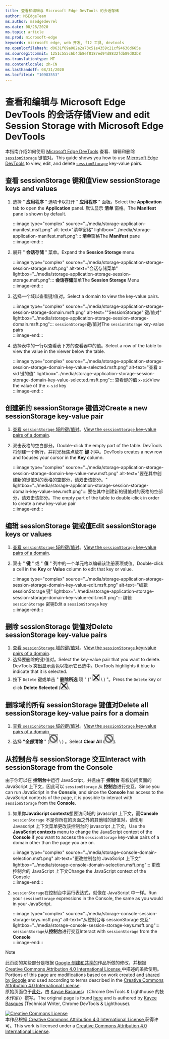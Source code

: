 ```yaml
---
title: 查看和编辑与 Microsoft Edge DevTools 的会话存储
author: MSEdgeTeam
ms.author: msedgedevrel
ms.date: 08/28/2020
ms.topic: article
ms.prod: microsoft-edge
keywords: microsoft edge, web 开发, f12 工具, devtools
ms.openlocfilehash: d0631f69a082a2a73c51e4359c21cf94636d665e
ms.sourcegitcommit: 1251c555c6b4db8ef8187ed94d8832fdb89d03b8
ms.translationtype: MT
ms.contentlocale: zh-CN
ms.lasthandoff: 08/31/2020
ms.locfileid: "10983553"
---
```

<!-- Copyright Kayce Basques 

   Licensed under the Apache License, Version 2.0 (the "License");
   you may not use this file except in compliance with the License.
   You may obtain a copy of the License at

       https://www.apache.org/licenses/LICENSE-2.0

   Unless required by applicable law or agreed to in writing, software
   distributed under the License is distributed on an "AS IS" BASIS,
   WITHOUT WARRANTIES OR CONDITIONS OF ANY KIND, either express or implied.
   See the License for the specific language governing permissions and
   limitations under the License.  -->





# <span data-ttu-id="5d364-103">查看和编辑与 Microsoft Edge DevTools 的会话存储</span><span class="sxs-lookup"><span data-stu-id="5d364-103">View and edit Session Storage with Microsoft Edge DevTools</span></span>   

  

<span data-ttu-id="5d364-104">本指南介绍如何使用 [Microsoft Edge DevTools][MicrosoftEdgeDevTools] 查看、编辑和删除 [`sessionStorage`][MDNSessionStorage] 键值对。</span><span class="sxs-lookup"><span data-stu-id="5d364-104">This guide shows you how to use [Microsoft Edge DevTools][MicrosoftEdgeDevTools] to view, edit, and delete [`sessionStorage`][MDNSessionStorage] key-value pairs.</span></span>  

## <span data-ttu-id="5d364-105">查看 sessionStorage 键和值</span><span class="sxs-lookup"><span data-stu-id="5d364-105">View sessionStorage keys and values</span></span>   

1.  <span data-ttu-id="5d364-106">选择 " **应用程序** " 选项卡以打开 " **应用程序** " 面板。</span><span class="sxs-lookup"><span data-stu-id="5d364-106">Select the **Application** tab to open the **Application** panel.</span></span>  <span data-ttu-id="5d364-107">默认显示 **清单** 窗格。</span><span class="sxs-lookup"><span data-stu-id="5d364-107">The **Manifest** pane is shown by default.</span></span>  
    
    :::image type="complex" source="../media/storage-application-manifest.msft.png" alt-text="清单窗格" lightbox="../media/storage-application-manifest.msft.png":::
       <span data-ttu-id="5d364-109">**清单**窗格</span><span class="sxs-lookup"><span data-stu-id="5d364-109">The **Manifest** pane</span></span>  
    :::image-end:::  
    
1.  <span data-ttu-id="5d364-110">展开 " **会话存储** " 菜单。</span><span class="sxs-lookup"><span data-stu-id="5d364-110">Expand the **Session Storage** menu.</span></span>  
    
    :::image type="complex" source="../media/storage-application-storage-session-storage.msft.png" alt-text="会话存储菜单" lightbox="../media/storage-application-storage-session-storage.msft.png":::
       <span data-ttu-id="5d364-112">**会话存储**菜单</span><span class="sxs-lookup"><span data-stu-id="5d364-112">The **Session Storage** Menu</span></span>  
    :::image-end:::  
    
1.  <span data-ttu-id="5d364-113">选择一个域以查看键/值对。</span><span class="sxs-lookup"><span data-stu-id="5d364-113">Select a domain to view the key-value pairs.</span></span>  
    
    :::image type="complex" source="../media/storage-application-storage-session-storage-domain.msft.png" alt-text=""SessionStorage" 键/值对" lightbox="../media/storage-application-storage-session-storage-domain.msft.png":::
       <span data-ttu-id="5d364-115">`sessionStorage`键/值对</span><span class="sxs-lookup"><span data-stu-id="5d364-115">The `sessionStorage` key-value pairs</span></span>  
    :::image-end:::  
    
1.  <span data-ttu-id="5d364-116">选择表中的一行以查看表下方的查看器中的值。</span><span class="sxs-lookup"><span data-stu-id="5d364-116">Select a row of the table to view the value in the viewer below the table.</span></span>  
    
    :::image type="complex" source="../media/storage-application-storage-session-storage-domain-key-value-selected.msft.png" alt-text="查看 x sid 键的值" lightbox="../media/storage-application-storage-session-storage-domain-key-value-selected.msft.png":::
       <span data-ttu-id="5d364-118">查看键的值 `x-sid`</span><span class="sxs-lookup"><span data-stu-id="5d364-118">View the value of the `x-sid` key</span></span>  
    :::image-end:::  
    
## <span data-ttu-id="5d364-119">创建新的 sessionStorage 键值对</span><span class="sxs-lookup"><span data-stu-id="5d364-119">Create a new sessionStorage key-value pair</span></span>   

1.  <span data-ttu-id="5d364-120">[查看 `sessionStorage` 域的键/值对](#view-sessionstorage-keys-and-values)。</span><span class="sxs-lookup"><span data-stu-id="5d364-120">[View the `sessionStorage` key-value pairs of a domain](#view-sessionstorage-keys-and-values).</span></span>  
1.  <span data-ttu-id="5d364-121">双击表格的空白部分。</span><span class="sxs-lookup"><span data-stu-id="5d364-121">Double-click the empty part of the table.</span></span>  <span data-ttu-id="5d364-122">DevTools 将创建一个新行，并将光标焦点放在 **键** 列中。</span><span class="sxs-lookup"><span data-stu-id="5d364-122">DevTools creates a new row and focuses your cursor in the **Key** column.</span></span>  
    
    :::image type="complex" source="../media/storage-application-storage-session-storage-domain-key-value-new.msft.png" alt-text="要在其中创建新的键值对的表格的空部分，请双击该部分。" lightbox="../media/storage-application-storage-session-storage-domain-key-value-new.msft.png":::
       <span data-ttu-id="5d364-124">要在其中创建新的键值对的表格的空部分，请双击该部分。</span><span class="sxs-lookup"><span data-stu-id="5d364-124">The empty part of the table to double-click in order to create a new key-value pair</span></span>  
    :::image-end:::  
    
## <span data-ttu-id="5d364-125">编辑 sessionStorage 键或值</span><span class="sxs-lookup"><span data-stu-id="5d364-125">Edit sessionStorage keys or values</span></span>   

1.  <span data-ttu-id="5d364-126">[查看 `sessionStorage` 域的键/值对](#view-sessionstorage-keys-and-values)。</span><span class="sxs-lookup"><span data-stu-id="5d364-126">[View the `sessionStorage` key-value pairs of a domain](#view-sessionstorage-keys-and-values).</span></span>  
1.  <span data-ttu-id="5d364-127">双击 " **键** " 或 " **值** " 列中的一个单元格以编辑该注册表项或值。</span><span class="sxs-lookup"><span data-stu-id="5d364-127">Double-click a cell in the **Key** or **Value** column to edit that key or value.</span></span>  
    
    :::image type="complex" source="../media/storage-application-storage-session-storage-domain-key-value-edit.msft.png" alt-text="编辑 sessionStorage 键" lightbox="../media/storage-application-storage-session-storage-domain-key-value-edit.msft.png":::
       <span data-ttu-id="5d364-129">编辑 `sessionStorage` 密钥</span><span class="sxs-lookup"><span data-stu-id="5d364-129">Edit a `sessionStorage` key</span></span>  
    :::image-end:::  
    
## <span data-ttu-id="5d364-130">删除 sessionStorage 键值对</span><span class="sxs-lookup"><span data-stu-id="5d364-130">Delete sessionStorage key-value pairs</span></span>   

1.  <span data-ttu-id="5d364-131">[查看 `sessionStorage` 域的键/值对](#view-sessionstorage-keys-and-values)。</span><span class="sxs-lookup"><span data-stu-id="5d364-131">[View the `sessionStorage` key-value pairs of a domain](#view-sessionstorage-keys-and-values).</span></span>  
1.  <span data-ttu-id="5d364-132">选择要删除的键/值对。</span><span class="sxs-lookup"><span data-stu-id="5d364-132">Select the key-value pair that you want to delete.</span></span>  <span data-ttu-id="5d364-133">DevTools 突出显示蓝色以指示它已选中。</span><span class="sxs-lookup"><span data-stu-id="5d364-133">DevTools highlights it blue to indicate that it is selected.</span></span>  
1.  <span data-ttu-id="5d364-134">按下 `Delete` 键或单击 " **删除所选** 项 \" (" ![ 删除所选项 ][ImageDeleteIcon] \ ) "。</span><span class="sxs-lookup"><span data-stu-id="5d364-134">Press the `Delete` key or click **Delete Selected** \(![Delete Selected][ImageDeleteIcon]\).</span></span>  
    
## <span data-ttu-id="5d364-135">删除域的所有 sessionStorage 键值对</span><span class="sxs-lookup"><span data-stu-id="5d364-135">Delete all sessionStorage key-value pairs for a domain</span></span>   

1.  <span data-ttu-id="5d364-136">[查看 `sessionStorage` 域的键/值对](#view-sessionstorage-keys-and-values)。</span><span class="sxs-lookup"><span data-stu-id="5d364-136">[View the `sessionStorage` key-value pairs of a domain](#view-sessionstorage-keys-and-values).</span></span>  
1.  <span data-ttu-id="5d364-137">选择 **"全部清除** " (![ 全部清除 ][ImageClearIcon] \ ) 。</span><span class="sxs-lookup"><span data-stu-id="5d364-137">Select **Clear All** \(![Clear All][ImageClearIcon]\).</span></span>  
    
## <span data-ttu-id="5d364-138">从控制台与 sessionStorage 交互</span><span class="sxs-lookup"><span data-stu-id="5d364-138">Interact with sessionStorage from the Console</span></span>   

<span data-ttu-id="5d364-139">由于你可以在 **控制台**中运行 JavaScript，并且由于 **控制台** 有权访问页面的 JavaScript 上下文，因此可以 `sessionStorage` 从 **控制台**进行交互。</span><span class="sxs-lookup"><span data-stu-id="5d364-139">Since you can run JavaScript in the **Console**, and since the **Console** has access to the JavaScript contexts of the page, it is possible to interact with `sessionStorage` from the **Console**.</span></span>  

1.  <span data-ttu-id="5d364-140">如果你**JavaScript contexts**想要访问域的 javascript 上下文，而**Console** `sessionStorage` 不是你所在的页面之外的其他域的键值对，请使用 Javascript 上下文菜单更改该控制台的 javascript 上下文。</span><span class="sxs-lookup"><span data-stu-id="5d364-140">Use the **JavaScript contexts** menu to change the JavaScript context of the **Console** if you want to access the `sessionStorage` key-value pairs of a domain other than the page you are on.</span></span>  
    
    :::image type="complex" source="../media/storage-console-domain-selection.msft.png" alt-text="更改控制台的 JavaScript 上下文" lightbox="../media/storage-console-domain-selection.msft.png":::
       <span data-ttu-id="5d364-142">更改控制台的 JavaScript 上下文</span><span class="sxs-lookup"><span data-stu-id="5d364-142">Change the JavaScript context of the Console</span></span>  
    :::image-end:::  
    
1.  <span data-ttu-id="5d364-143">`sessionStorage`在控制台中运行表达式，就像在 JavaScript 中一样。</span><span class="sxs-lookup"><span data-stu-id="5d364-143">Run your `sessionStorage` expressions in the Console, the same as you would in your JavaScript.</span></span>  
    
    :::image type="complex" source="../media/storage-console-session-storage-keys.msft.png" alt-text="从控制台与 sessionStorage 交互" lightbox="../media/storage-console-session-storage-keys.msft.png":::
       <span data-ttu-id="5d364-145">`sessionStorage`从**控制台**进行交互</span><span class="sxs-lookup"><span data-stu-id="5d364-145">Interact with `sessionStorage` from the **Console**</span></span>  
    :::image-end:::  
    
<!--  
   

  
-->  

<!-- image links -->  

[ImageClearIcon]: ../media/clear-icon.msft.png  
[ImageDeleteIcon]: ../media/delete-icon.msft.png  

<!-- links -->  

[MicrosoftEdgeDevTools]: ../../devtools-guide-chromium.md "Microsoft Edge (Chromium) 开发工具 |Microsoft 文档"  

[MDNSessionStorage]: https://developer.mozilla.org/docs/Web/API/Window/sessionStorage "SessionStorage |MDN"  

> [!NOTE]
> <span data-ttu-id="5d364-148">此页面的某些部分是根据 [Google 创建和共享的][GoogleSitePolicies]作品所做的修改，并根据[ Creative Commons Attribution 4.0 International License ][CCA4IL]中描述的条款使用。</span><span class="sxs-lookup"><span data-stu-id="5d364-148">Portions of this page are modifications based on work created and [shared by Google][GoogleSitePolicies] and used according to terms described in the [Creative Commons Attribution 4.0 International License][CCA4IL].</span></span>  
> <span data-ttu-id="5d364-149">原始页面位于[此处](https://developers.google.com/web/tools/chrome-devtools/storage/sessionstorage)，由 [Kayce Basques][KayceBasques]\（Chrome DevTools \& Lighthouse 的技术作家\）撰写。</span><span class="sxs-lookup"><span data-stu-id="5d364-149">The original page is found [here](https://developers.google.com/web/tools/chrome-devtools/storage/sessionstorage) and is authored by [Kayce Basques][KayceBasques] \(Technical Writer, Chrome DevTools \& Lighthouse\).</span></span>  

[![Creative Commons License][CCby4Image]][CCA4IL]  
<span data-ttu-id="5d364-151">本作品根据[ Creative Commons Attribution 4.0 International License ][CCA4IL]获得许可。</span><span class="sxs-lookup"><span data-stu-id="5d364-151">This work is licensed under a [Creative Commons Attribution 4.0 International License][CCA4IL].</span></span>  

[CCA4IL]: https://creativecommons.org/licenses/by/4.0  
[CCby4Image]: https://i.creativecommons.org/l/by/4.0/88x31.png  
[GoogleSitePolicies]: https://developers.google.com/terms/site-policies  
[KayceBasques]: https://developers.google.com/web/resources/contributors/kaycebasques  
